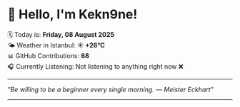 # 👋 Hello, I'm Kekn9ne!

🗓️ Today is: **Friday, 08 August 2025**  
🌤️ Weather in Istanbul: **☀️   +26°C**  
📊 GitHub Contributions: **68**  
🎧 Currently Listening: Not listening to anything right now ❌

---

_"Be willing to be a beginner every single morning. — *Meister Eckhart*"_

---
